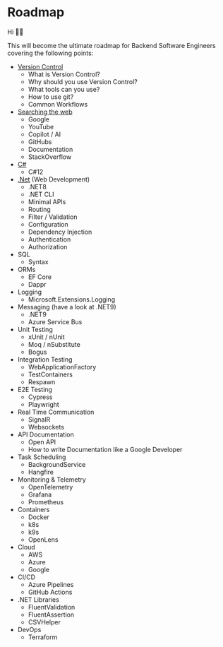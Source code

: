# Roadmap

Hi 👋🏽

This will become the ultimate roadmap for Backend Software Engineers covering the following points:

- [Version Control](https://github.com/Suneeh/Roadmap/blob/main/Readme/1_VersionControl.md)
  - What is Version Control?
  - Why should you use Version Control?
  - What tools can you use?
  - How to use git?
  - Common Workflows
- [Searching the web](https://github.com/Suneeh/Roadmap/blob/main/Readme/2_Search.md)
  - Google
  - YouTube
  - Copilot / AI
  - GitHubs
  - Documentation
  - StackOverflow
- [C#](https://github.com/Suneeh/Roadmap/blob/main/Readme/3_Csharp.md)
  - C#12
- [.Net](https://github.com/Suneeh/Roadmap/blob/main/Readme/4_DotNet.md) (Web Development)
  - .NET8
  - .NET CLI
  - Minimal APIs
  - Routing
  - Filter / Validation
  - Configuration
  - Dependency Injection
  - Authentication
  - Authorization
- SQL
  - Syntax
- ORMs
  - EF Core
  - Dappr
- Logging
  - Microsoft.Extensions.Logging
- Messaging (have a look at .NET9)
  - .NET9
  - Azure Service Bus
- Unit Testing
  - xUnit / nUnit
  - Moq / nSubstitute
  - Bogus
- Integration Testing
  - WebApplicationFactory
  - TestContainers
  - Respawn
- E2E Testing
  - Cypress
  - Playwright
- Real Time Communication
  - SignalR
  - Websockets
- API Documentation
  - Open API
  - How to write Documentation like a Google Developer
- Task Scheduling
  - BackgroundService
  - Hangfire
- Monitoring & Telemetry
  - OpenTelemetry
  - Grafana
  - Prometheus
- Containers
  - Docker
  - k8s
  - k9s
  - OpenLens
- Cloud
  - AWS
  - Azure
  - Google
- CI/CD
  - Azure Pipelines
  - GitHub Actions
- .NET Libraries
  - FluentValidation
  - FluentAssertion
  - CSVHelper
- DevOps
  - Terraform
